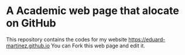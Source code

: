 # A Academic web page that alocate on GitHub

This repository contains the codes for my website https://eduard-martinez.github.io 
You can Fork this web page and edit it.